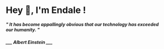 <h1 title="head"> Hey 👋, I'm Endale !</h1>

**<h5><i>" It has become appallingly obvious that our technology has exceeded our humanity. "</i></h5>**

*<b>___ Albert Einstein ___</b>*
